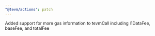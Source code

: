 ```yaml
---
"@tevm/actions": patch
---
```


Added support for more gas information to tevmCall including l1DataFee, baseFee, and totalFee
